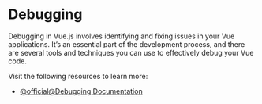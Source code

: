 # Debugging

Debugging in Vue.js involves identifying and fixing issues in your Vue applications. It’s an essential part of the development process, and there are several tools and techniques you can use to effectively debug your Vue code.

Visit the following resources to learn more:

- [@official@Debugging Documentation](https://vuejs.org/v2/cookbook/debugging-in-vscode.html)
